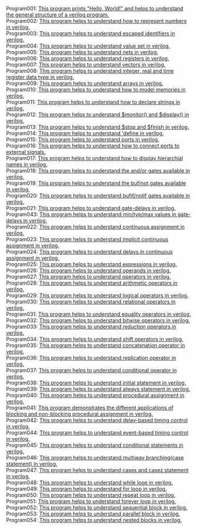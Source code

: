 Program001: [This program prints "Hello, World!" and helps to understand the general structure of a verilog program.](../Program001/Program001.v)<br>
Program002: [This program helps to understand how to represent numbers in verilog.](../Program002/Program002.v)<br>
Program003: [This program helps to understand escaped identifiers in verilog.](../Program003/Program003.v)<br>
Program004: [This program helps to understand value set in verilog.](../Program004/Program004.v)<br>
Program005: [This program helps to understand nets in verilog.](../Program005/Program005.v)<br>
Program006: [This program helps to understand registers in verilog.](../Program006/Program006.v)<br>
Program007: [This program helps to understand vectors in verilog.](../Program007/Program007.v)<br>
Program008: [This program helps to understand integer, real and time register data type in verilog.](../Program008/Program008.v)<br>
Program009: [This program helps to understand arrays in verilog.](../Program009/Program009.v)<br>
Program010: [This program helps to understand how to model memories in verilog.](../Program010/Program010.v)<br>
Program011: [This program helps to understand how to declare strings in verilog.](../Program011/Program011.v)<br>
Program012: [This program helps to understand $monitor() and $display() in verilog.](../Program012/Program012.v)<br>
Program013: [This program helps to understand $stop and $finish in verilog.](../Program013/Program013.v)<br>
Program014: [This program helps to understand 'define in verilog.](../Program014/Program014.v)<br>
Program015: [This program helps to understand ports in verilog.](../Program015/Program015.v)<br>
Program016: [This program helps to understand how to connect ports to external signals.](../Program016/Program016.v)<br>
Program017: [This program helps to understand how to display hierarchial names in verilog.](../Program017/Program017.v)<br>
Program018: [This program helps to understand the and/or gates available in verilog.](../Program018/Program018.v)<br>
Program019: [This program helps to understand the buf/not gates available in verilog.](../Program019/Program019.v)<br>
Program020: [This program helps to understand bufif/notif gates available in verilog.](../Program020/Program020.v)<br>
Program021: [This program helps to understand gate-delays in verilog.](../Program021/Program021.v)<br>
Program043: [This program helps to understand min/typ/max values in gate-delays in verilog.](../Program043/Program043.v)<br>
Program022: [This program helps to understand continuous assignment in verilog.](../Program022/Program022.v)<br>
Program023: [This program helps to understand implicit continuous assignment in verilog.](../Program023/Program023.v)<br>
Program024: [This program helps to understand delays in continuous assignment in verilog.](../Program024/Program024.v)<br>
Program025: [This program helps to understand expressions in verilog.](../Program025/Program025.v)<br>
Program026: [This program helps to understand operands in verilog.](../Program026/Program026.v)<br>
Program027: [This program helps to understand operators in verilog.](../Program027/Program027.v)<br>
Program028: [This program helps to understand arithmetic operators in verilog.](../Program028/Program028.v)<br>
Program029: [This program helps to understand logical operators in verilog.](../Program029/Program029.v)<br>
Program030: [This program helps to understand relational operators in verilog.](../Program030/Program030.v)<br>
Program031: [This program helps to understand equality operators in verilog.](../Program031/Program031.v)<br>
Program032: [This program helps to understand bitwise operators in verilog.](../Program032/Program032.v)<br>
Program033: [This program helps to understand reduction operators in verilog.](../Program033/Program033.v)<br>
Program034: [This program helps to understand shift operators in verilog.](../Program034/Program034.v)<br>
Program035: [This program helps to understand concatenation operator in verilog.](../Program035/Program035.v)<br>
Program036: [This program helps to understand replication operator in verilog.](../Program036/Program036.v)<br>
Program037: [This program helps to understand conditional operator in verilog.](../Program037/Program037.v)<br>
Program038: [This program helps to understand initial statement in verilog.](../Program038/Program038.v)<br>
Program039: [This program helps to understand always statement in verilog.](../Program039/Program039.v)<br>
Program040: [This program helps to understand procedural assignment in verilog.](../Program040/Program040.v)<br>
Program041: [This program demonstrates the different applications of blocking and non-blocking procedural assignment in verilog.](../Program041/Program041.v)<br>
Program042: [This program helps to understand delay-based timing control in verilog.](../Program042/Program042.v)<br>
Program044: [This program helps to understand event-based timing control in verilog.](../Program044/Program044.v)<br>
Program045: [This program helps to understand conditional statements in verilog.](../Program045/Program045.v)<br>
Program046: [This program helps to understand multiway branching(case statement) in verilog.](../Program046/Program046.v)<br>
Program047: [This program helps to understand casex and casez statement in verilog.](../Program047/Program047.v)<br>
Program048: [This program helps to understand while loop in verilog.](../Program048/Program048.v)<br>
Program049: [This program helps to understand for loop in verilog.](../Program049/Program049.v)<br>
Program050: [This program helps to understand repeat loop in verilog.](../Program050/Program050.v)<br>
Program051: [This program helps to understand forever loop in verilog.](../Program051/Program051.v)<br>
Program052: [This program helps to understand sequential block in verilog.](../Program052/Program052.v)<br>
Program053: [This program helps to understand parallel block in verilog.](../Program053/Program053.v)<br>
Program054: [This program helps to understand nested blocks in verilog.](../Program054/Program054.v)<br>